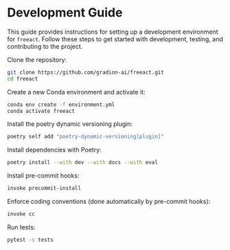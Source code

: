 # Development Guide

This guide provides instructions for setting up a development environment for `freeact`. Follow these steps to get started with development, testing, and contributing to the project.

Clone the repository:

```bash
git clone https://github.com/gradion-ai/freeact.git
cd freeact
```

Create a new Conda environment and activate it:

```bash
conda env create -f environment.yml
conda activate freeact
```

Install the poetry dynamic versioning plugin:

```bash
poetry self add "poetry-dynamic-versioning[plugin]"
```

Install dependencies with Poetry:

```bash
poetry install --with dev --with docs --with eval
```

Install pre-commit hooks:

```bash
invoke precommit-install
```

Enforce coding conventions (done automatically by pre-commit hooks):

```bash
invoke cc
```

Run tests:

```bash
pytest -s tests
```

